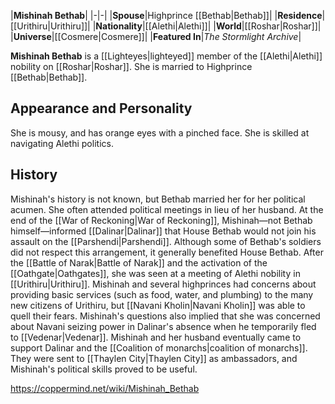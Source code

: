 |**Mishinah Bethab**|
|-|-|
|**Spouse**|Highprince [[Bethab\|Bethab]]|
|**Residence**|[[Urithiru\|Urithiru]]|
|**Nationality**|[[Alethi\|Alethi]]|
|**World**|[[Roshar\|Roshar]]|
|**Universe**|[[Cosmere\|Cosmere]]|
|**Featured In**|*The Stormlight Archive*|

**Mishinah Bethab** is a [[Lighteyes\|lighteyed]] member of the [[Alethi\|Alethi]] nobility on [[Roshar\|Roshar]]. She is married to Highprince [[Bethab\|Bethab]].

## Appearance and Personality
She is mousy, and has orange eyes with a pinched face. She is skilled at navigating Alethi politics.

## History
Mishinah's history is not known, but Bethab married her for her political acumen. She often attended political meetings in lieu of her husband. At the end of the [[War of Reckoning\|War of Reckoning]], Mishinah—not Bethab himself—informed [[Dalinar\|Dalinar]] that House Bethab would not join his assault on the [[Parshendi\|Parshendi]]. Although some of Bethab's soldiers did not respect this arrangement, it generally benefited House Bethab.
After the [[Battle of Narak\|Battle of Narak]] and the activation of the [[Oathgate\|Oathgates]], she was seen at a meeting of Alethi nobility in [[Urithiru\|Urithiru]]. Mishinah and several highprinces had concerns about providing basic services (such as food, water, and plumbing) to the many new citizens of Urithiru, but [[Navani Kholin\|Navani Kholin]] was able to quell their fears. Mishinah's questions also implied that she was concerned about Navani seizing power in Dalinar's absence when he temporarily fled to [[Vedenar\|Vedenar]].
Mishinah and her husband eventually came to support Dalinar and the [[Coalition of monarchs\|coalition of monarchs]]. They were sent to [[Thaylen City\|Thaylen City]] as ambassadors, and Mishinah's political skills proved to be useful.



https://coppermind.net/wiki/Mishinah_Bethab